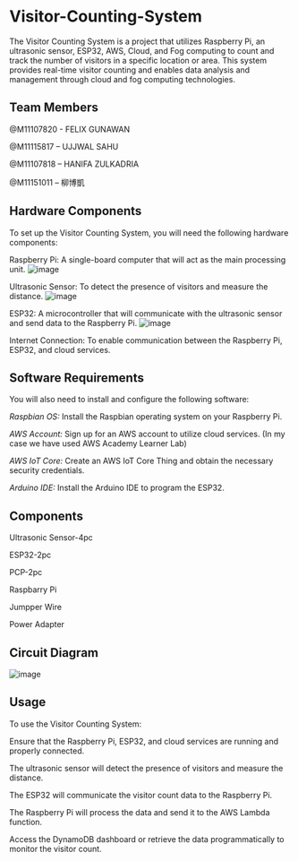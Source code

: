 # Visitor-Counting-System
The Visitor Counting System is a project that utilizes Raspberry Pi, an ultrasonic sensor, ESP32, AWS, Cloud, and Fog computing to count and track the number of visitors in a specific location or area. This system provides real-time visitor counting and enables data analysis and management through cloud and fog computing technologies.

## Team Members
@M11107820 - FELIX GUNAWAN​

@M11115817 – UJJWAL SAHU​

@M11107818 – HANIFA ZULKADRIA​

@M11151011 – 柳博凱

## Hardware Components
To set up the Visitor Counting System, you will need the following hardware components:

Raspberry Pi: A single-board computer that will act as the main processing unit.
![image](https://github.com/ujjwal-saahu/Visitor-Counting-System-/assets/106102738/6205559a-975e-41d4-a79b-3aebf232632e)


Ultrasonic Sensor: To detect the presence of visitors and measure the distance.
![image](https://github.com/ujjwal-saahu/Visitor-Counting-System-/assets/106102738/166ff912-5556-45fd-a3c7-9598b9421703)


ESP32: A microcontroller that will communicate with the ultrasonic sensor and send data to the Raspberry Pi.
![image](https://github.com/ujjwal-saahu/Visitor-Counting-System-/assets/106102738/35a46551-4042-42a1-ac2e-b1472016bc95)


Internet Connection: To enable communication between the Raspberry Pi, ESP32, and cloud services.

## Software Requirements
You will also need to install and configure the following software:

*Raspbian OS:* Install the Raspbian operating system on your Raspberry Pi.

*AWS Account:* Sign up for an AWS account to utilize cloud services. (In my case we have used AWS Academy Learner Lab)

*AWS IoT Core:* Create an AWS IoT Core Thing and obtain the necessary security credentials.

*Arduino IDE:* Install the Arduino IDE to program the ESP32.

## Components

Ultrasonic Sensor-4pc

ESP32-2pc

PCP-2pc

Raspbarry Pi

Jumpper Wire

Power Adapter

## Circuit Diagram
![image](https://github.com/ujjwal-saahu/Visitor-Counting-System-/assets/106102738/c827a0dd-5df3-4198-9429-66158e5d94c0)


## Usage
To use the Visitor Counting System:

Ensure that the Raspberry Pi, ESP32, and cloud services are running and properly connected.

The ultrasonic sensor will detect the presence of visitors and measure the distance.

The ESP32 will communicate the visitor count data to the Raspberry Pi.

The Raspberry Pi will process the data and send it to the AWS Lambda function.

Access the DynamoDB dashboard or retrieve the data programmatically to monitor the visitor count.
